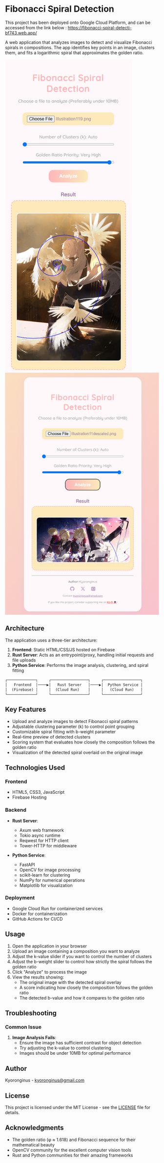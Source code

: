 # Fibonacci Spiral Detection

This project has been deployed onto Google Cloud Platform, and can be accessed from the link below :
https://fibonacci-spiral-detecti-bf743.web.app/

A web application that analyzes images to detect and visualize Fibonacci spirals in compositions. The app identifies key points in an image, clusters them, and fits a logarithmic spiral that approximates the golden ratio.

![App Screenshot 1](assets\screenshot_page_1.png)
![App Screenshot 2](assets\screenshot_page_2.png)

## Architecture

The application uses a three-tier architecture:

1. **Frontend**: Static HTML/CSS/JS hosted on Firebase
2. **Rust Server**: Acts as an entrypoint/proxy, handling initial requests and file uploads
3. **Python Service**: Performs the image analysis, clustering, and spiral fitting

```
┌─────────────┐     ┌─────────────────┐     ┌─────────────────┐
│   Frontend  │────▶│   Rust Server   │────▶│  Python Service │
│  (Firebase) │     │  (Cloud Run)    │     │   (Cloud Run)   │
└─────────────┘     └─────────────────┘     └─────────────────┘
```

## Key Features

- Upload and analyze images to detect Fibonacci spiral patterns
- Adjustable clustering parameter (k) to control point grouping
- Customizable spiral fitting with b-weight parameter
- Real-time preview of detected clusters
- Scoring system that evaluates how closely the composition follows the golden ratio
- Visualization of the detected spiral overlaid on the original image

## Technologies Used

### Frontend
- HTML5, CSS3, JavaScript
- Firebase Hosting

### Backend
- **Rust Server**:
  - Axum web framework
  - Tokio async runtime
  - Reqwest for HTTP client
  - Tower-HTTP for middleware

- **Python Service**:
  - FastAPI
  - OpenCV for image processing
  - scikit-learn for clustering
  - NumPy for numerical operations
  - Matplotlib for visualization

### Deployment
- Google Cloud Run for containerized services
- Docker for containerization
- GitHub Actions for CI/CD

## Usage

1. Open the application in your browser
2. Upload an image containing a composition you want to analyze
3. Adjust the k-value slider if you want to control the number of clusters
4. Adjust the b-weight slider to control how strictly the spiral follows the golden ratio
5. Click "Analyze" to process the image
6. View the results showing:
   - The original image with the detected spiral overlay
   - A score indicating how closely the composition follows the golden ratio
   - The detected b-value and how it compares to the golden ratio

## Troubleshooting

### Common Issue

1. **Image Analysis Fails**:
   - Ensure the image has sufficient contrast for object detection
   - Try adjusting the k-value to control clustering
   - Images should be under 10MB for optimal performance

## Author

Kyoronginus - [kyoronginus@gmail.com](mailto:kyoronginus@gmail.com)

## License

This project is licensed under the MIT License - see the [LICENSE](LICENSE) file for details.

## Acknowledgments

- The golden ratio (φ ≈ 1.618) and Fibonacci sequence for their mathematical beauty
- OpenCV community for the excellent computer vision tools
- Rust and Python communities for their amazing frameworks